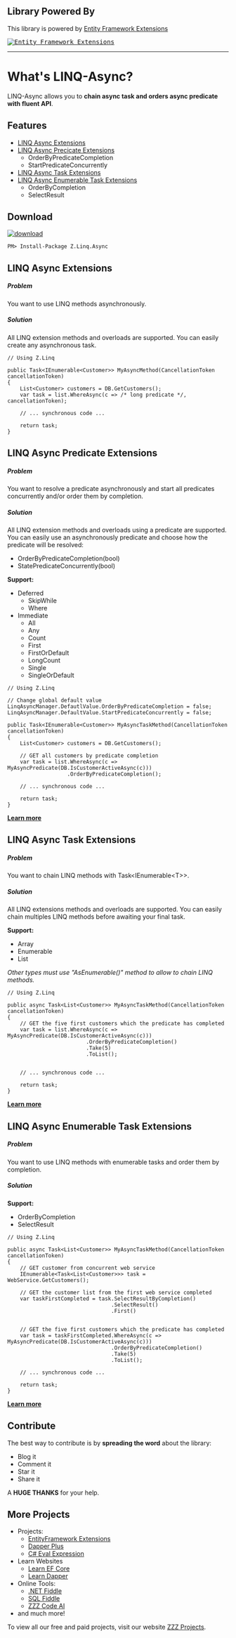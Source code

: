 ## Library Powered By

This library is powered by [Entity Framework Extensions](https://entityframework-extensions.net/?z=github&y=entityframework-plus)

<a href="https://entityframework-extensions.net/?z=github&y=entityframework-plus">
<kbd>
<img src="https://zzzprojects.github.io/images/logo/entityframework-extensions-pub.jpg" alt="Entity Framework Extensions" />
</kbd>
</a>

---

# What's LINQ-Async?

LINQ-Async allows you to **chain async task and orders async predicate with fluent API**.

## Features
- <a href="#linq-async-extensions">LINQ Async Extensions</a>
- <a href="#linq-async-predicate-extensions">LINQ Async Precicate Extensions</a>
   - OrderByPredicateCompletion
   - StartPredicateConcurrently
- <a href="#linq-async-task-extensions">LINQ Async Task Extensions</a>
- <a href="#linq-async-enumerable-task-extensions">LINQ Async Enumerable Task Extensions</a>
   - OrderByCompletion
   - SelectResult

## Download
<a href="https://www.nuget.org/packages/Z.Linq.Async/" target="_blank"><img src="https://zzzprojects.github.io/images/nuget/linq-async-v.svg" alt="download" /></a>
<a href="https://www.nuget.org/packages/Z.Linq.Async/" target="_blank"><img src="https://zzzprojects.github.io/images/nuget/linq-async-d.svg" alt="" /></a>

```
PM> Install-Package Z.Linq.Async
```

## LINQ Async Extensions
##### Problem
You want to use LINQ methods asynchronously.

##### Solution
All LINQ extension methods and overloads are supported. You can easily create any asynchronous task.

```chsarp
// Using Z.Linq

public Task<IEnumerable<Customer>> MyAsyncMethod(CancellationToken cancellationToken)
{
    List<Customer> customers = DB.GetCustomers();
    var task = list.WhereAsync(c => /* long predicate */, cancellationToken);

    // ... synchronous code ...
    
    return task;
}
```

## LINQ Async Predicate Extensions
##### Problem
You want to resolve a predicate asynchronously and start all predicates concurrently and/or order them by completion.

##### Solution
All LINQ extension methods and overloads using a predicate are supported. You can easily use an asynchronously predicate and choose how the predicate will be resolved:
 - OrderByPredicateCompletion(bool)
 - StatePredicateConcurrently(bool)

**Support:**
- Deferred
   - SkipWhile
   - Where
- Immediate
   - All
   - Any
   - Count
   - First
   - FirstOrDefault
   - LongCount
   - Single
   - SingleOrDefault

```chsarp
// Using Z.Linq

// Change global default value
LinqAsyncManager.DefautlValue.OrderByPredicateCompletion = false;
LinqAsyncManager.DefaultValue.StartPredicateConcurrently = false;

public Task<IEnumerable<Customer>> MyAsyncTaskMethod(CancellationToken cancellationToken)
{
    List<Customer> customers = DB.GetCustomers();
    
    // GET all customers by predicate completion
    var task = list.WhereAsync(c => MyAsyncPredicate(DB.IsCustomerActiveAsync(c)))
                   .OrderByPredicateCompletion();

    // ... synchronous code ...
    
    return task;
}
```

**[Learn more](https://github.com/zzzprojects/LINQ-AsyncExtensions/wiki/LINQ-AsyncPredicateExtensions)**

## LINQ Async Task Extensions
##### Problem
You want to chain LINQ methods with Task&lt;IEnumerable&lt;T&gt;&gt;.

##### Solution
All LINQ extensions methods and overloads are supported. You can easily chain multiples LINQ methods before awaiting your final task.

**Support:**
 - Array
 - Enumerable
 - List

_Other types must use "AsEnumerable()" method to allow to chain LINQ methods._

```chsarp
// Using Z.Linq

public async Task<List<Customer>> MyAsyncTaskMethod(CancellationToken cancellationToken)
{
    // GET the five first customers which the predicate has completed
    var task = list.WhereAsync(c => MyAsyncPredicate(DB.IsCustomerActiveAsync(c)))
                         .OrderByPredicateCompletion()
                         .Take(5)
                         .ToList();


    // ... synchronous code ...
    
    return task;
}
```

**[Learn more](https://github.com/zzzprojects/LINQ-AsyncExtensions/wiki/LINQ-AsyncTaskExtensions)**

## LINQ Async Enumerable Task Extensions
##### Problem
You want to use LINQ methods with enumerable tasks and order them by completion.

##### Solution

**Support:**
- OrderByCompletion
- SelectResult 

```chsarp
// Using Z.Linq

public async Task<List<Customer>> MyAsyncTaskMethod(CancellationToken cancellationToken)
{
    // GET customer from concurrent web service
    IEnumerable<Task<List<Customer>>> task =  WebService.GetCustomers();
    
    // GET the customer list from the first web service completed
    var taskFirstCompleted = task.SelectResultByCompletion()
                                 .SelectResult()
								 .First()
								 
                   
    // GET the five first customers which the predicate has completed
    var task = taskFirstCompleted.WhereAsync(c => MyAsyncPredicate(DB.IsCustomerActiveAsync(c)))
                                 .OrderByPredicateCompletion()
                                 .Take(5)
                                 .ToList();
    
    // ... synchronous code ...
    
    return task;
}
```

**[Learn more](https://github.com/zzzprojects/LINQ-AsyncExtensions/wiki/LINQ-AsyncEnumerableExtensions)**

## Contribute

The best way to contribute is by **spreading the word** about the library:

 - Blog it
 - Comment it
 - Star it
 - Share it
 
A **HUGE THANKS** for your help.

## More Projects

- Projects:
   - [EntityFramework Extensions](https://entityframework-extensions.net/)
   - [Dapper Plus](https://dapper-plus.net/)
   - [C# Eval Expression](https://eval-expression.net/)
- Learn Websites
   - [Learn EF Core](https://www.learnentityframeworkcore.com/)
   - [Learn Dapper](https://www.learndapper.com/)
- Online Tools:
   - [.NET Fiddle](https://dotnetfiddle.net/)
   - [SQL Fiddle](https://sqlfiddle.com/)
   - [ZZZ Code AI](https://zzzcode.ai/)
- and much more!

To view all our free and paid projects, visit our website [ZZZ Projects](https://zzzprojects.com/).
